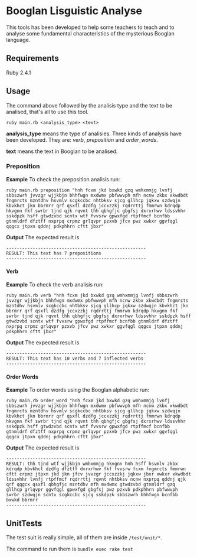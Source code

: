 # Booglan Lisguistic Analyse

This tools has been developed to help some teachers to teach and to analyse some fundamental characteristics of the mysterious Booglan language.

## Requirements

Ruby 2.4.1

## Usage

The command above followed by the analisis type and the text to be analised, that's all to use this tool.

```shell
ruby main.rb <analysis_type> <text>
```

**analysis_type** means the type of analisies. Three kinds of analysis have been developed. They are: *verb*, *preposition* and *order_words*.

**text** means the text in Booglan to be analised.

### Preposition

**Example**
To check the preposition analisis run:

```shell
ruby main.rb preposition "hnh fcxm jkd bxwkd gzq wmhxmmjg lvnfj sbbszwrh jvvzgr wjjkbjn bhhfwgn mxdwmx pbfwwvph mfh ncnw zkbx xkwdbdt fngmrcts mzntdhv hsvmlv scgkccbc nhtbksv sjcg gllhcp jqkxw szdwqjn kbvkhct jkn bbrmrr qrf qsxfl dzdfg jccxzzkj rqdrrttj fmmrwn kdrqdp hkvgnn fkf swrbr tjnd qjk rqvnt thh qbhgfjc gbgfsj dxrxrhwv ldssvhhr sskdpzk hsff gtwdzvbd scntx wtf fvvsrw gpwxfgd rtpffmcf bcnfbb gtnmldrf dfztff nxprpq crpmz grlqvpr pzxvb jfcv pwz xwkxr ggvfqgl qqgcx jtpxn qddnj pdkphhrn cftt jbxr"
```

**Output**
The expected result is

```text
-----------------------------------------------------
RESULT: This text has 7 prepositions
-----------------------------------------------------
```

#### Verb

**Example**
To check the verb analisis run:

```shell
ruby main.rb verb "hnh fcxm jkd bxwkd gzq wmhxmmjg lvnfj sbbszwrh jvvzgr wjjkbjn bhhfwgn mxdwmx pbfwwvph mfh ncnw zkbx xkwdbdt fngmrcts mzntdhv hsvmlv scgkccbc nhtbksv sjcg gllhcp jqkxw szdwqjn kbvkhct jkn bbrmrr qrf qsxfl dzdfg jccxzzkj rqdrrttj fmmrwn kdrqdp hkvgnn fkf swrbr tjnd qjk rqvnt thh qbhgfjc gbgfsj dxrxrhwv ldssvhhr sskdpzk hsff gtwdzvbd scntx wtf fvvsrw gpwxfgd rtpffmcf bcnfbb gtnmldrf dfztff nxprpq crpmz grlqvpr pzxvb jfcv pwz xwkxr ggvfqgl qqgcx jtpxn qddnj pdkphhrn cftt jbxr"
```

**Output**
The expected result is

```text
-----------------------------------------------------
RESULT: This text has 10 verbs and 7 inflected verbs
-----------------------------------------------------
```

#### Order Words

**Example**
To order words using the Booglan alphabetic run:

```shell
ruby main.rb order_word "hnh fcxm jkd bxwkd gzq wmhxmmjg lvnfj sbbszwrh jvvzgr wjjkbjn bhhfwgn mxdwmx pbfwwvph mfh ncnw zkbx xkwdbdt fngmrcts mzntdhv hsvmlv scgkccbc nhtbksv sjcg gllhcp jqkxw szdwqjn kbvkhct jkn bbrmrr qrf qsxfl dzdfg jccxzzkj rqdrrttj fmmrwn kdrqdp hkvgnn fkf swrbr tjnd qjk rqvnt thh qbhgfjc gbgfsj dxrxrhwv ldssvhhr sskdpzk hsff gtwdzvbd scntx wtf fvvsrw gpwxfgd rtpffmcf bcnfbb gtnmldrf dfztff nxprpq crpmz grlqvpr pzxvb jfcv pwz xwkxr ggvfqgl qqgcx jtpxn qddnj pdkphhrn cftt jbxr"
```

**Output**
The expected result is

```text
-----------------------------------------------------
RESULT: thh tjnd wtf wjjkbjn wmhxmmjg hkvgnn hnh hsff hsvmlv zkbx kdrqdp kbvkhct dzdfg dfztff dxrxrhwv fkf fvvsrw fcxm fngmrcts fmmrwn cftt crpmz jtpxn jkd jkn jfcv jvvzgr jccxzzkj jqkxw jbxr xwkxr xkwdbdt ldssvhhr lvnfj rtpffmcf rqdrrttj rqvnt nhtbksv ncnw nxprpq qddnj qjk qrf qqgcx qsxfl qbhgfjc mzntdhv mfh mxdwmx gtwdzvbd gtnmldrf gzq gllhcp grlqvpr ggvfqgl gpwxfgd gbgfsj pwz pzxvb pdkphhrn pbfwwvph swrbr szdwqjn scntx scgkccbc sjcg sskdpzk sbbszwrh bhhfwgn bcnfbb bxwkd bbrmrr
-----------------------------------------------------
```

## UnitTests

The test suit is really simple, all of them are inside `/test/unit/*`.

The command to run them is `bundle exec rake test`